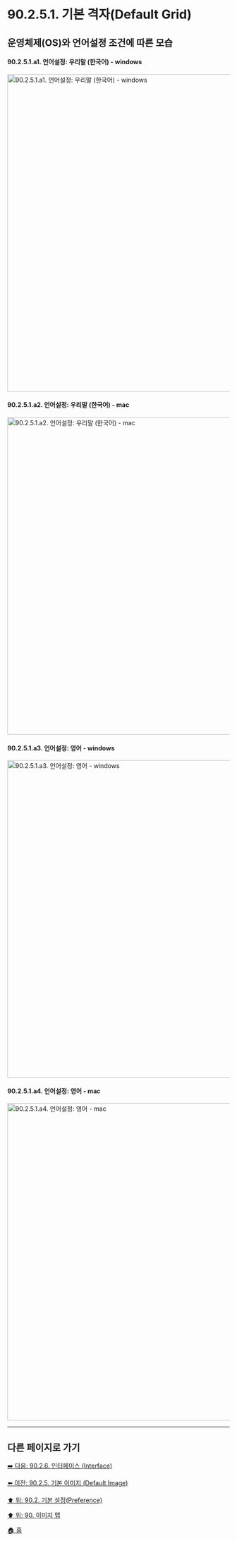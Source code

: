 # 90.2.5.1. 기본 격자(Default Grid)
## 운영체제(OS)와 언어설정 조건에 따른 모습
#### 90.2.5.1.a1. 언어설정: 우리말 (한국어) - windows

<img width="720" alt="90.2.5.1.a1. 언어설정: 우리말 (한국어) - windows" src="https://github.com/wonder13662/gimp/assets/15767104/d58ba6c0-6329-411b-b8a3-94c7a8b80150">

#### 90.2.5.1.a2. 언어설정: 우리말 (한국어) - mac

<img width="720" alt="90.2.5.1.a2. 언어설정: 우리말 (한국어) - mac" src="https://github.com/wonder13662/gimp/assets/15767104/71074324-5c32-44fa-b3af-18a31bfdd50c">

#### 90.2.5.1.a3. 언어설정: 영어 - windows

<img width="720" alt="90.2.5.1.a3. 언어설정: 영어 - windows" src="https://github.com/wonder13662/gimp/assets/15767104/c380b6c5-abab-4bd2-a53f-7d611da79230">

#### 90.2.5.1.a4. 언어설정: 영어 - mac

<img width="720" alt="90.2.5.1.a4. 언어설정: 영어 - mac" src="https://github.com/wonder13662/gimp/assets/15767104/2048a81d-6915-42b2-ba9a-6762e4dba7a9">

***

## 다른 페이지로 가기

[➡️ 다음: 90.2.6. 인터페이스 (Interface)](./90-02-06-00-interface.md)

[⬅️ 이전: 90.2.5. 기본 이미지 (Default Image)](./90-02-05-00-default-image.md)

[⬆️ 위: 90.2. 기본 설정(Preference)](./90-02-00-preference.md)

[⬆️ 위: 90. 이미지 맵](./90-00-image-map.md)

[🏠 홈](./00-home.md)
